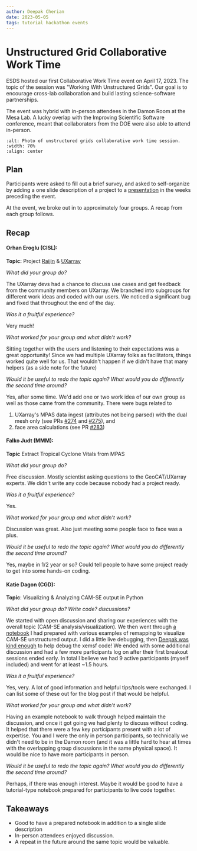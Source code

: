 ```yaml
---
author: Deepak Cherian
date: 2023-05-05
tags: tutorial hackathon events
---
```


# Unstructured Grid Collaborative Work Time

ESDS hosted our first Collaborative Work Time event on April 17, 2023.
The topic of the session was "Working With Unstructured Grids".
Our goal is to encourage cross-lab collaboration and build lasting science-software partnerships.

The event was hybrid with in-person attendees in the Damon Room at the Mesa Lab.
A lucky overlap with the Improving Scientific Software conference, meant that collaborators from the DOE
were also able to attend in-person.

```{image} ../images/unstructured-grid-collab-1.jpg
:alt: Photo of unstructured grids collaborative work time session.
:width: 70%
:align: center
```

## Plan

Participants were asked to fill out a brief survey, and asked to self-organize by adding a one slide description of a project
to a [presentation](https://docs.google.com/presentation/d/1UDjNMMCyXcHRT6BvX_Lcs4AEoHpNM8LntEfxWOWwwNQ/edit#slide=id.p) in the weeks preceding the event.

At the event, we broke out in to approximately four groups. A recap from each group follows.

## Recap

#### Orhan Eroglu (CISL):

**Topic:** Project [Raijin](https://raijin.ucar.edu/) & [UXarray](https://uxarray.readthedocs.io/)

*What did your group do?*

The UXarray devs had a chance to discuss use cases and get feedback from the community members on UXarray. We branched into subgroups for different work ideas and coded with our users. We noticed a significant bug and fixed that throughout the end of the day.

*Was it a fruitful experience?*

Very much!

*What worked for your group and what didn't work?*

Sitting together with the users and listening to their expectations was a great opportunity! Since we had multiple UXarray folks as facilitators, things worked quite well for us. That wouldn't happen if we didn't have that many helpers (as a side note for the future)

*Would it be useful to redo the  topic again?  What would you do differently the second time around?*

Yes, after some time. We'd add one or two work idea of our own group as well as those came from the community. There were bugs related to
1. UXarray's MPAS data ingest (attributes not being parsed) with the dual mesh only (see PRs [#274](https://github.com/UXARRAY/uxarray/pull/274) and [#275](https://github.com/UXARRAY/uxarray/pull/275)), and
2. face area calculations (see PR [#283](https://github.com/UXARRAY/uxarray/pull/283))


#### Falko Judt (MMM):

**Topic** Extract Tropical Cyclone Vitals from MPAS

*What did your group do?*

 Free discussion. Mostly scientist asking questions to the GeoCAT/UXarray experts. We didn't write any code because nobody had a project ready.

*Was it a fruitful experience?*

 Yes.

*What worked for your group and what didn't work?*

Discussion was great. Also just meeting some people face to face was a plus.

*Would it be useful to redo the  topic again?  What would you do differently the second time around?*

Yes, maybe in 1/2 year or so? Could tell people to have some project ready to get into some hands-on coding.


#### Katie Dagon (CGD):

**Topic**: Visualizing & Analyzing CAM-SE output in Python

*What did your group do? Write code? discussions?*

We started with open discussion and sharing our experiences with the overall topic (CAM-SE analysis/visualization).
We then went through [a notebook](https://github.com/katiedagon/CAM-SE_analysis/blob/main/notebooks/CAM-SE.ipynb) I had prepared with various examples of remapping to visualize CAM-SE unstructured output.
I did a little live debugging, then [Deepak was kind enough](https://github.com/katiedagon/CAM-SE_analysis/pull/1) to help debug the xemsf code!
We ended with some additional discussion and had a few more participants log on after their first breakout sessions ended early.
In total I believe we had 9 active participants (myself included) and went for at least ~1.5 hours.

*Was it a fruitful experience?*

Yes, very. A lot of good information and helpful tips/tools were exchanged. I can list some of these out for the blog post if that would be helpful.

*What worked for your group and what didn't work?*

Having an example notebook to walk through helped maintain the discussion, and once it got going we had plenty to discuss without coding. It helped that there were a few key participants present with a lot of expertise.
You and I were the only in person participants, so technically we didn't need to be in the Damon room (and it was a little hard to hear at times with the overlapping group discussions in the same physical space). It would be nice to have more participants in person.

*Would it be useful to redo the  topic again?  What would you do differently the second time around?*

Perhaps, if there was enough interest. Maybe it would be good to have a tutorial-type notebook prepared for participants to live code together.


## Takeaways

- Good to have a prepared notebook in addition to a single slide description
- In-person attendees enjoyed discussion.
- A repeat in the future around the same topic would be valuable.
